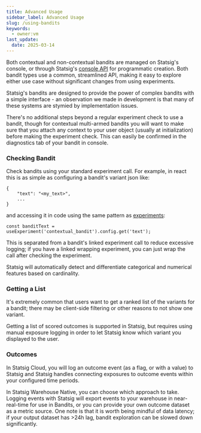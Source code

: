 ```yaml
---
title: Advanced Usage
sidebar_label: Advanced Usage
slug: /using-bandits
keywords:
  - owner:vm
last_update:
  date: 2025-03-14
---
```


Both contextual and non-contextual bandits are managed on Statsig's console, or through Statsig's [console API](../console-api/autotunes.mdx) for programmatic creation. Both bandit types use a common, streamlined API, making it easy to explore either use case without significant changes from using experiments.

Statsig's bandits are designed to provide the power of complex bandits with a simple interface - an observation we made in development is that many of these systems are stymied by implementation issues.

There's no additional steps beyond a regular experiment check to use a bandit, though for contextual multi-armed bandits you will want to make sure that you attach any context to your user object (usually at initialization) before making the experiment check. This can easily be confirmed in the diagnostics tab of your bandit in console.

### Checking Bandit

Check bandits using your standard experiment call. For example, in react this is as simple as configuring a bandit's variant json like:

```
{
    "text": "<my_text>",
    ...
}
```

and accessing it in code using the same pattern as [experiments](../guides/abn-tests.mdx):

```
const banditText = useExperiment('contextual_bandit').config.get('text');
```

This is separated from a bandit's linked experiment call to reduce excessive logging; if you have a linked wrapping experiment, you can just wrap the call after checking the experiment.

Statsig will automatically detect and differentiate categorical and numerical features based on cardinality.

### Getting a List

It's extremely common that users want to get a ranked list of the variants for a bandit; there may be client-side filtering or other reasons to not show one variant.

Getting a list of scored outcomes is supported in Statsig, but requires using manual exposure logging in order to let Statsig know which variant you displayed to the user.

### Outcomes

In Statsig Cloud, you will log an outcome event (as a flag, or with a value) to Statsig and Statsig handles connecting exposures to outcome events within your configured time periods.

In Statsig Warehouse Native, you can choose which approach to take. Logging events with Statsig will export events to your warehouse in near-real-time for use in Bandits, or you can provide your own outcome dataset as a metric source. One note is that it is worth being mindful of data latency; if your output dataset has >24h lag, bandit exploration can be slowed down significantly.
